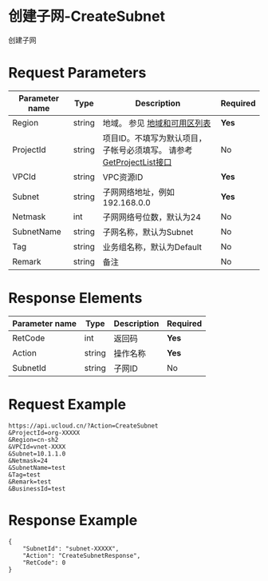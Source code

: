 # 创建子网-CreateSubnet

创建子网

# Request Parameters
|Parameter name|Type|Description|Required|
|---|---|---|---|
|Region|string|地域。 参见 [地域和可用区列表](api/summary/regionlist)|**Yes**|
|ProjectId|string|项目ID。不填写为默认项目，子帐号必须填写。 请参考[GetProjectList接口](api/summary/get_project_list)|No|
|VPCId|string|VPC资源ID|**Yes**|
|Subnet|string|子网网络地址，例如192.168.0.0|**Yes**|
|Netmask|int|子网网络号位数，默认为24|No|
|SubnetName|string|子网名称，默认为Subnet|No|
|Tag|string|业务组名称，默认为Default|No|
|Remark|string|备注|No|

# Response Elements
|Parameter name|Type|Description|Required|
|---|---|---|---|
|RetCode|int|返回码|**Yes**|
|Action|string|操作名称|**Yes**|
|SubnetId|string|子网ID|No|

# Request Example
```
https://api.ucloud.cn/?Action=CreateSubnet
&ProjectId=org-XXXXX
&Region=cn-sh2
&VPCId=vnet-XXXX
&Subnet=10.1.1.0
&Netmask=24
&SubnetName=test
&Tag=test
&Remark=test
&BusinessId=test
```

# Response Example
```
{
    "SubnetId": "subnet-XXXXX", 
    "Action": "CreateSubnetResponse", 
    "RetCode": 0
}
```

